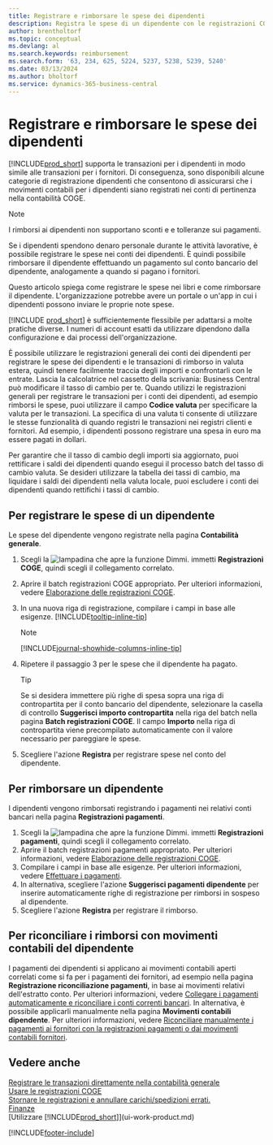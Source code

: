 ```yaml
---
title: Registrare e rimborsare le spese dei dipendenti
description: Registra le spese di un dipendente con le registrazioni COGE nel conto del dipendente e successivamente registra un pagamento verso il conto bancario per rimborsare le spese sostenute per il lavoro.
author: brentholtorf
ms.topic: conceptual
ms.devlang: al
ms.search.keywords: reimbursement
ms.search.form: '63, 234, 625, 5224, 5237, 5238, 5239, 5240'
ms.date: 03/13/2024
ms.author: bholtorf
ms.service: dynamics-365-business-central
---
```

# <a name="record-and-reimburse-employees-expenses"></a>Registrare e rimborsare le spese dei dipendenti

[!INCLUDE[prod_short](includes/prod_short.md)] supporta le transazioni per i dipendenti in modo simile alle transazioni per i fornitori. Di conseguenza, sono disponibili alcune categorie di registrazione dipendenti che consentono di assicurarsi che i movimenti contabili per i dipendenti siano registrati nei conti di pertinenza nella contabilità COGE.

> [!NOTE]  
> I rimborsi ai dipendenti non supportano sconti e e tolleranze sui pagamenti.

Se i dipendenti spendono denaro personale durante le attività lavorative, è possibile registrare le spese nei conti dei dipendenti. È quindi possibile rimborsare il dipendente effettuando un pagamento sul conto bancario del dipendente, analogamente a quando si pagano i fornitori.  

Questo articolo spiega come registrare le spese nei libri e come rimborsare il dipendente. L'organizzazione potrebbe avere un portale o un'app in cui i dipendenti possono inviare le proprie note spese.

[!INCLUDE [prod_short](includes/prod_short.md)] è sufficientemente flessibile per adattarsi a molte pratiche diverse. I numeri di account esatti da utilizzare dipendono dalla configurazione e dai processi dell'organizzazione.  

È possibile utilizzare le registrazioni generali dei conti dei dipendenti per registrare le spese dei dipendenti e le transazioni di rimborso in valuta estera, quindi tenere facilmente traccia degli importi e confrontarli con le entrate. Lascia la calcolatrice nel cassetto della scrivania: Business Central può modificare il tasso di cambio per te. Quando utilizzi le registrazioni generali per registrare le transazioni per i conti dei dipendenti, ad esempio rimborsi le spese, puoi utilizzare il campo **Codice valuta** per specificare la valuta per le transazioni. La specifica di una valuta ti consente di utilizzare le stesse funzionalità di quando registri le transazioni nei registri clienti e fornitori. Ad esempio, i dipendenti possono registrare una spesa in euro ma essere pagati in dollari.

Per garantire che il tasso di cambio degli importi sia aggiornato, puoi rettificare i saldi dei dipendenti quando esegui il processo batch del tasso di cambio valuta. Se desideri utilizzare la tabella dei tassi di cambio, ma liquidare i saldi dei dipendenti nella valuta locale, puoi escludere i conti dei dipendenti quando rettifichi i tassi di cambio.

## <a name="to-record-an-employees-expense"></a>Per registrare le spese di un dipendente

Le spese del dipendente vengono registrate nella pagina **Contabilità generale**.

1. Scegli la ![lampadina che apre la funzione Dimmi.](media/ui-search/search_small.png "Informazioni sull'operazione che si desidera eseguire") immetti **Registrazioni COGE**, quindi scegli il collegamento correlato.  
2. Aprire il batch registrazioni COGE appropriato. Per ulteriori informazioni, vedere [Elaborazione delle registrazioni COGE](ui-work-general-journals.md).
3. In una nuova riga di registrazione, compilare i campi in base alle esigenze. [!INCLUDE[tooltip-inline-tip](includes/tooltip-inline-tip_md.md)]  

    > [!NOTE]
    > [!INCLUDE[journal-showhide-columns-inline-tip](includes/journal-showhide-columns-inline-tip.md)]
4. Ripetere il passaggio 3 per le spese che il dipendente ha pagato.

    > [!TIP]  
    > Se si desidera immettere più righe di spesa sopra una riga di contropartita per il conto bancario del dipendente, selezionare la casella di controllo **Suggerisci importo contropartita** nella riga del batch nella pagina **Batch registrazioni COGE**. Il campo **Importo** nella riga di contropartita viene precompilato automaticamente con il valore necessario per pareggiare le spese.
5. Scegliere l'azione **Registra** per registrare spese nel conto del dipendente.

## <a name="to-reimburse-an-employee"></a>Per rimborsare un dipendente

I dipendenti vengono rimborsati registrando i pagamenti nei relativi conti bancari nella pagina **Registrazioni pagamenti**.  

1. Scegli la ![lampadina che apre la funzione Dimmi.](media/ui-search/search_small.png "Informazioni sull'operazione che si desidera eseguire") immetti **Registrazioni pagamenti**, quindi scegli il collegamento correlato.
2. Aprire il batch registrazioni pagamenti appropriato. Per ulteriori informazioni, vedere [Elaborazione delle registrazioni COGE](ui-work-general-journals.md).
3. Compilare i campi in base alle esigenze. Per ulteriori informazioni, vedere [Effettuare i pagamenti](payables-make-payments.md).
4. In alternativa, scegliere l'azione **Suggerisci pagamenti dipendente** per inserire automaticamente righe di registrazione per rimborsi in sospeso al dipendente.
5. Scegliere l'azione **Registra** per registrare il rimborso.  

## <a name="to-reconcile-reimbursements-with-employee-ledger-entries"></a>Per riconciliare i rimborsi con movimenti contabili del dipendente

I pagamenti dei dipendenti si applicano ai movimenti contabili aperti correlati come si fa per i pagamenti dei fornitori, ad esempio nella pagina **Registrazione riconciliazione pagamenti**, in base ai movimenti relativi dell'estratto conto. Per ulteriori informazioni, vedere [Collegare i pagamenti automaticamente e riconciliare i conti correnti bancari](receivables-apply-payments-auto-reconcile-bank-accounts.md). In alternativa, è possibile applicarli manualmente nella pagina **Movimenti contabili dipendente**. Per ulteriori informazioni, vedere [Riconciliare manualmente i pagamenti ai fornitori con la registrazioni pagamenti o dai movimenti contabili fornitori](payables-how-apply-purchase-transactions-manually.md).  

## <a name="see-also"></a>Vedere anche

[Registrare le transazioni direttamente nella contabilità generale](finance-how-post-transactions-directly.md)  
[Usare le registrazioni COGE](ui-work-general-journals.md)  
[Stornare le registrazioni e annullare carichi/spedizioni errati.](finance-how-reverse-journal-posting.md)  
[Finanze](finance.md)  
[Utilizzare [!INCLUDE[prod_short](includes/prod_short.md)]](ui-work-product.md)  


[!INCLUDE[footer-include](includes/footer-banner.md)]
